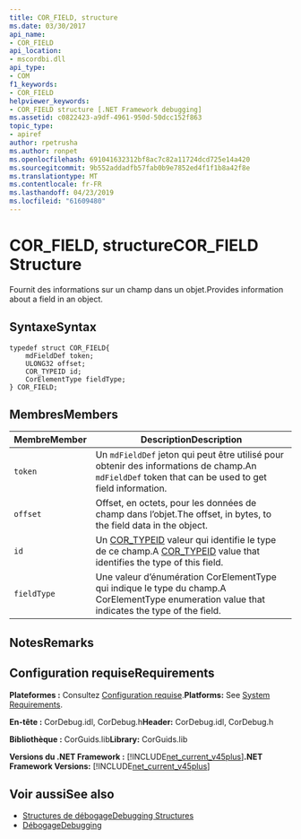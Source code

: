 ```yaml
---
title: COR_FIELD, structure
ms.date: 03/30/2017
api_name:
- COR_FIELD
api_location:
- mscordbi.dll
api_type:
- COM
f1_keywords:
- COR_FIELD
helpviewer_keywords:
- COR_FIELD structure [.NET Framework debugging]
ms.assetid: c0822423-a9df-4961-950d-50dcc152f863
topic_type:
- apiref
author: rpetrusha
ms.author: ronpet
ms.openlocfilehash: 691041632312bf8ac7c82a11724dcd725e14a420
ms.sourcegitcommit: 9b552addadfb57fab0b9e7852ed4f1f1b8a42f8e
ms.translationtype: MT
ms.contentlocale: fr-FR
ms.lasthandoff: 04/23/2019
ms.locfileid: "61609480"
---
```

# <a name="corfield-structure"></a><span data-ttu-id="b1c60-102">COR_FIELD, structure</span><span class="sxs-lookup"><span data-stu-id="b1c60-102">COR_FIELD Structure</span></span>
<span data-ttu-id="b1c60-103">Fournit des informations sur un champ dans un objet.</span><span class="sxs-lookup"><span data-stu-id="b1c60-103">Provides information about a field in an object.</span></span>  
  
## <a name="syntax"></a><span data-ttu-id="b1c60-104">Syntaxe</span><span class="sxs-lookup"><span data-stu-id="b1c60-104">Syntax</span></span>  
  
```  
typedef struct COR_FIELD{  
    mdFieldDef token;  
    ULONG32 offset;  
    COR_TYPEID id;  
    CorElementType fieldType;  
} COR_FIELD;  
```  
  
## <a name="members"></a><span data-ttu-id="b1c60-105">Membres</span><span class="sxs-lookup"><span data-stu-id="b1c60-105">Members</span></span>  
  
|<span data-ttu-id="b1c60-106">Membre</span><span class="sxs-lookup"><span data-stu-id="b1c60-106">Member</span></span>|<span data-ttu-id="b1c60-107">Description</span><span class="sxs-lookup"><span data-stu-id="b1c60-107">Description</span></span>|  
|------------|-----------------|  
|`token`|<span data-ttu-id="b1c60-108">Un `mdFieldDef` jeton qui peut être utilisé pour obtenir des informations de champ.</span><span class="sxs-lookup"><span data-stu-id="b1c60-108">An `mdFieldDef` token that can be used to get field information.</span></span>|  
|`offset`|<span data-ttu-id="b1c60-109">Offset, en octets, pour les données de champ dans l’objet.</span><span class="sxs-lookup"><span data-stu-id="b1c60-109">The offset, in bytes, to the field data in the object.</span></span>|  
|`id`|<span data-ttu-id="b1c60-110">Un [COR_TYPEID](../../../../docs/framework/unmanaged-api/debugging/cor-typeid-structure.md) valeur qui identifie le type de ce champ.</span><span class="sxs-lookup"><span data-stu-id="b1c60-110">A [COR_TYPEID](../../../../docs/framework/unmanaged-api/debugging/cor-typeid-structure.md) value that identifies the type of this field.</span></span>|  
|`fieldType`|<span data-ttu-id="b1c60-111">Une valeur d’énumération CorElementType qui indique le type du champ.</span><span class="sxs-lookup"><span data-stu-id="b1c60-111">A CorElementType enumeration value that indicates the type of the field.</span></span>|  
  
## <a name="remarks"></a><span data-ttu-id="b1c60-112">Notes</span><span class="sxs-lookup"><span data-stu-id="b1c60-112">Remarks</span></span>  
  
## <a name="requirements"></a><span data-ttu-id="b1c60-113">Configuration requise</span><span class="sxs-lookup"><span data-stu-id="b1c60-113">Requirements</span></span>  
 <span data-ttu-id="b1c60-114">**Plateformes :** Consultez [Configuration requise](../../../../docs/framework/get-started/system-requirements.md).</span><span class="sxs-lookup"><span data-stu-id="b1c60-114">**Platforms:** See [System Requirements](../../../../docs/framework/get-started/system-requirements.md).</span></span>  
  
 <span data-ttu-id="b1c60-115">**En-tête :** CorDebug.idl, CorDebug.h</span><span class="sxs-lookup"><span data-stu-id="b1c60-115">**Header:** CorDebug.idl, CorDebug.h</span></span>  
  
 <span data-ttu-id="b1c60-116">**Bibliothèque :** CorGuids.lib</span><span class="sxs-lookup"><span data-stu-id="b1c60-116">**Library:** CorGuids.lib</span></span>  
  
 <span data-ttu-id="b1c60-117">**Versions du .NET Framework :** [!INCLUDE[net_current_v45plus](../../../../includes/net-current-v45plus-md.md)]</span><span class="sxs-lookup"><span data-stu-id="b1c60-117">**.NET Framework Versions:** [!INCLUDE[net_current_v45plus](../../../../includes/net-current-v45plus-md.md)]</span></span>  
  
## <a name="see-also"></a><span data-ttu-id="b1c60-118">Voir aussi</span><span class="sxs-lookup"><span data-stu-id="b1c60-118">See also</span></span>

- [<span data-ttu-id="b1c60-119">Structures de débogage</span><span class="sxs-lookup"><span data-stu-id="b1c60-119">Debugging Structures</span></span>](../../../../docs/framework/unmanaged-api/debugging/debugging-structures.md)
- [<span data-ttu-id="b1c60-120">Débogage</span><span class="sxs-lookup"><span data-stu-id="b1c60-120">Debugging</span></span>](../../../../docs/framework/unmanaged-api/debugging/index.md)
